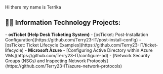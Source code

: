 Hi there my name is Terrika
<h2>👨‍💻 Information Technology Projects:</h2>
- <b>osTicket (Help Desk Ticketing System)</b>
  - [osTicket: Post-Installation Configuration](https://github.com/Terry23-IT/post-install-config)
  - [osTicket: Ticket Lifecycle Examples](https://github.com/Terry23-IT/ticket-lifecycle)
- <b>Microsoft Azure</b>
  - [Configuring Active Directory within Azure VMs](https://github.com/Terry23-IT/configure-ad)
  - [Network Security Groups (NSGs) and Inspecting Network Protocols](https://github.com/Terry23-IT/azure-network-protocols)

